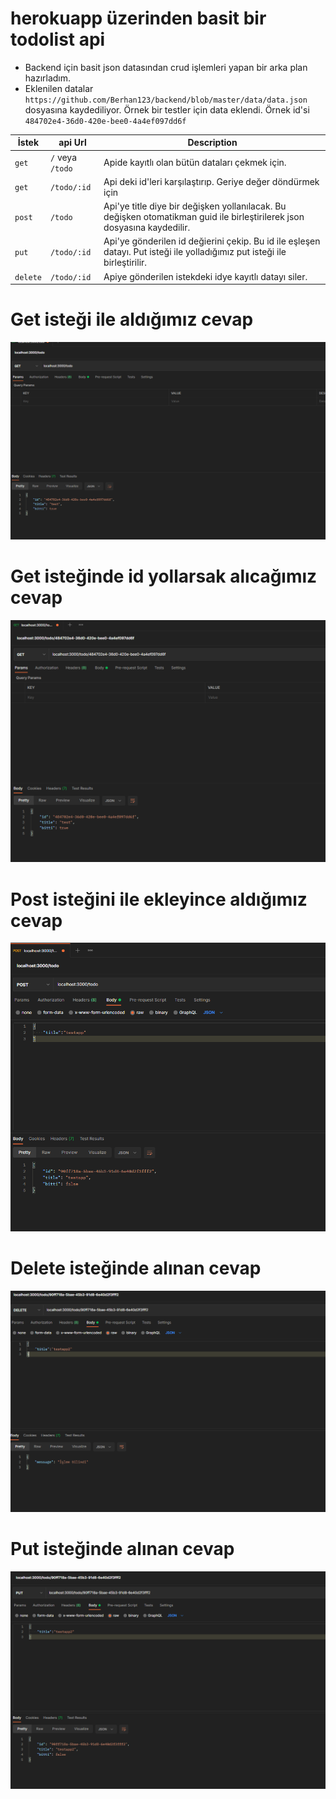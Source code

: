 # herokuapp üzerinden basit bir todolist api 



- Backend için basit json datasından crud işlemleri yapan bir arka plan hazırladım.
- Eklenilen datalar `https://github.com/Berhan123/backend/blob/master/data/data.json` dosyasına kaydediliyor. Örnek bir testler için data eklendi. Örnek id'si `484702e4-36d0-420e-bee0-4a4ef097dd6f`




|İstek|       api Url      | Description                    |
|--------| ------------- | ------------------------------ |
|`get`| `/` veya `/todo`      | Apide kayıtlı olan bütün dataları çekmek için.       |
|`get`| `/todo/:id`   | Api deki id'leri karşılaştırıp. Geriye değer döndürmek için    |
|`post`|`/todo`| Api'ye title diye bir değişken yollanılacak. Bu değişken otomatikman guid ile birleştirilerek json dosyasına kaydedilir.| 
|`put`|`/todo/:id`|Api'ye gönderilen id değierini çekip. Bu id ile eşleşen datayı. Put isteği ile yolladığımız put isteği ile birleştirilir.|
|`delete`|`/todo/:id`|Apiye gönderilen istekdeki idye kayıtlı datayı siler.|

Get isteği ile aldığımız cevap
=============
![](https://github.com/Berhan123/backend/blob/master/picture/get1.png)

Get isteğinde id yollarsak alıcağımız cevap
=============
![](https://github.com/Berhan123/backend/blob/master/picture/get2.png)

Post isteğini ile ekleyince aldığımız cevap
=============
![](https://github.com/Berhan123/backend/blob/master/picture/post1.png)

Delete isteğinde alınan cevap
=====================================
![](https://github.com/Berhan123/backend/blob/master/picture/delete.png)

Put isteğinde alınan cevap
======================================
![](https://github.com/Berhan123/backend/blob/master/picture/put1.png)
